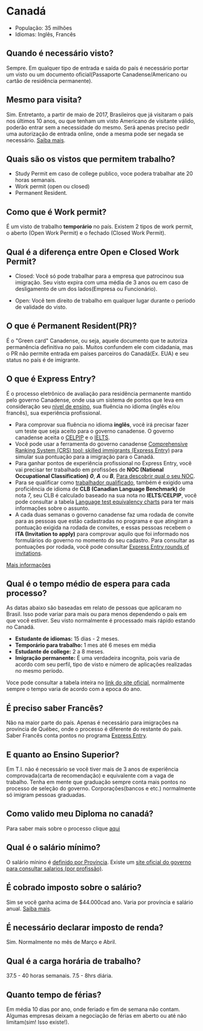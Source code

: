 # Canadá

* População: 35 milhões
* Idiomas: Inglês, Francês

## Quando é necessário visto?
Sempre. Em qualquer tipo de entrada e saída do país é necessário portar um visto ou um documento oficial(Passaporte Canadense/Americano ou cartão de residência permanente).

## Mesmo para visita?
Sim. Entretanto, a partir de maio de 2017, Brasileiros que já visitaram o país nos últimos 10 anos, ou que tenham um visto Americano de visitante válido, poderão entrar sem a necessidade do mesmo. Será apenas preciso pedir uma autorização de entrada online, onde a mesma pode ser negada se necessário. [Saiba mais](http://www.cic.gc.ca/english/helpcentre/answer.asp?q=1097&t=16).

## Quais são os vistos que permitem trabalho?
- Study Permit em caso de college publico, voce podera trabalhar ate 20 horas semanais.
- Work permit (open ou closed)
- Permanent Resident.

## Como que é Work permit?
É um visto de trabalho **temporário** no país. Existem 2 tipos de work permit, o aberto (Open Work Permit) e o fechado (Closed Work Permit).

## Qual é a diferença entre Open e Closed Work Permit?
 * Closed: Você só pode trabalhar para a empresa que patrocinou sua imigração. Seu visto expira com uma média de 3 anos ou em caso de desligamento de um dos lados(Empresa ou Funcionário).

 * Open: Você tem direito de trabalho em qualquer lugar durante o período de validade do visto.

## O que é Permanent Resident(PR)?
É o "Green card" Canadense, ou seja, aquele documento que te autoriza permanência definitiva no país. Muitos confundem ele com cidadania, mas o PR não permite entrada em países parceiros do Canadá(Ex. EUA) e seu status no país é de imigrante.

## O que é Express Entry?
É o processo eletrônico de avaliação para residência permanente mantido pelo governo Canadense, onde usa um sistema de pontos que leva em consideração seu [nivel de ensino](https://github.com/ti-no-canada/Geral/blob/master/validacao-de-diploma.md), sua fluência no idioma (inglês e/ou francês), sua experiência profissional.
  * Para comprovar sua fluência no idioma **inglês**, você irá precisar fazer um teste que seja aceito para o governo canadense. O governo canadense aceita o [CELPIP](https://www.celpip.ca) e o [IELTS](https://www.ielts.org).
  * Você pode usar a ferramenta do governo canadense [Comprehensive Ranking System (CRS) tool: skilled immigrants (Express Entry)](http://www.cic.gc.ca/english/immigrate/skilled/crs-tool.asp) para simular sua pontuação para a imigração para o Canadá.
  * Para ganhar pontos de experiência profissional no Express Entry, você vai precisar ter trabalhado em profissões de **NOC (National Occupational Classification)** ***0***, ***A*** ou ***B***, [Para descobrir qual o seu NOC](https://www.canada.ca/en/immigration-refugees-citizenship/services/immigrate-canada/express-entry/eligibility/find-national-occupation-code.html).
  * Para se qualificar como [trabalhador qualificado](https://www.canada.ca/en/immigration-refugees-citizenship/services/immigrate-canada/express-entry/eligibility/federal-skilled-workers.html), também é exigido uma proficiência de idioma de **CLB (Canadian Language Benchmark)** de nota 7, seu CLB é calculado baseado na sua nota no **IELTS**/**CELPIP**, você pode consultar a tabela [Language test equivalency charts](http://www.cic.gc.ca/english/resources/tools/language/charts.asp) para ter mais informações sobre o assunto.
 * A cada duas semanas o governo canadense faz uma rodada de convite para as pessoas que estão cadastradas no programa e que atingiram a pontuação exigida na rodada de convites, e essas pessoas recebem o **ITA (Invitation to apply)** para comprovar aquilo que foi informado nos formulários do governo no momento do seu cadastro. Para consultar as pontuações por rodada, você pode consultar [Express Entry rounds of invitations](https://www.canada.ca/en/immigration-refugees-citizenship/services/immigrate-canada/express-entry/submit-profile/rounds-invitations.html).

[Mais informações](http://www.canadaparabrasileiros.com/blog/2015/01/imigracao-canada-express-entry/)

## Qual é o tempo médio de espera para cada processo?
As datas abaixo são baseadas em relato de pessoas que aplicaram no Brasil. Isso pode variar para mais ou para menos dependendo o país em que você estiver. Seu visto normalmente é processado mais rápido estando no Canadá.


 * **Estudante de idiomas:** 15 dias - 2 meses.
 * **Temporário para trabalho:** 1 mes até 6 meses em média
 * **Estudante de college:** 2 a 8 meses.
 * **Imigração permanente:** É uma verdadeira incognita, pois varia de acordo com seu perfil, tipo de visto e número de aplicações realizadas no mesmo período.

Voce pode consultar a tabela inteira no [link do site oficial](https://www.canada.ca/en/immigration-refugees-citizenship/services/application/check-processing-times.html), normalmente sempre o tempo varia de acordo com a epoca do ano.


## É preciso saber Francês?
Não na maior parte do país. Apenas é necessário para imigrações na província de Québec, onde o processo é diferente do restante do país. Saber Francês conta pontos no programa [Express Entry](http://www.cic.gc.ca/english/express-entry/).

## E quanto ao Ensino Superior?
Em T.I. não é necessário se você tiver mais de 3 anos de experiência comprovada(carta de recomendação) e equivalente com a vaga de trabalho. Tenha em mente que graduação sempre conta mais pontos no processo de seleção do governo. Corporações(bancos e etc.) normalmente só imigram pessoas graduadas.

## Como valido meu Diploma no canadá?
Para saber mais sobre o processo clique [aqui](https://github.com/ti-no-canada/Geral/blob/master/validacao-de-diploma.md)

## Qual é o salário mínimo?
O salário mínino é [definido por Província](http://srv116.services.gc.ca/dimt-wid/sm-mw/rpt1.aspx).
Existe um [site oficial do governo para consultar salarios (por profissão)](https://www.jobbank.gc.ca/explorecareers).

## É cobrado imposto sobre o salário?
Sim se você ganha acima de $44.000cad ano. Varia por província e salário anual. [Saiba mais](http://www.cra-arc.gc.ca/tx/ndvdls/fq/txrts-eng.html).

## É necessário declarar imposto de renda?
Sim. Normalmente no mês de Março e Abril.

## Qual é a carga horária de trabalho?
37.5 - 40 horas semanais. 7.5 - 8hrs diária.

## Quanto tempo de férias?
Em média 10 dias por ano, onde feriado e fim de semana não contam. Algumas empresas deixam a negociação de férias em aberto ou até não limitam(sim! Isso existe!).
